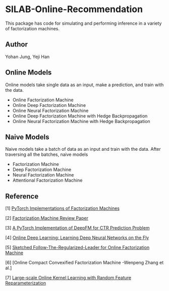 # SILAB-Online-Recommendation

This package has code for simulating and performing inference in a variety of factorization machines.

## Author
Yohan Jung, Yeji Han

## Online Models
Online models take single data as an input, make a prediction, and train with the data.
* Online Factorization Machine
* Online Deep Factorization Machine
* Online Neural Factorization Machine
* Online Deep Factorization Machine with Hedge Backpropagation
* Online Neural Factorization Machine with Hedge Backpropagation


## Naive Models
Naive models take a batch of data as an input and train with the data. After traversing all the batches, naive models 
* Factorization Machine
* Deep Factorization Machine
* Neural Factorization Machine
* Attentional Factorization Machine


## Reference
[1] [PyTorch Implementations of Factorization Machines](https://github.com/nzc/dnn_ctr)

[2] [Factorization Machine Review Paper](https://github.com/rixwew/pytorch-fm)

[3] [A PyTorch Implementation of DeepFM for CTR Prediction Problem](https://github.com/chenxijun1029/DeepFM_with_PyTorch)

[4] [Online Deep Learning: Learning Deep Neural Networks on the Fly](https://github.com/phquang/OnlineDeepLearning/tree/master/src)

[5] [Sketched Follow-The-Regularized-Leader for Online Factorization Machine](https://github.com/bmdy/SFTRL)

[6] [Online Compact Convexified Factorization Machine -Wenpeng Zhang et al.]

[7] [Large-scale Online Kernel Learning with Random Feature Reparameterization](https://github.com/tund/RRF )
